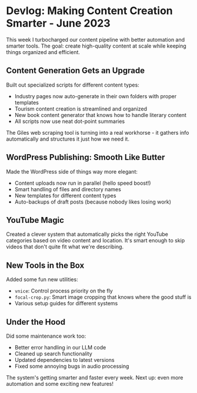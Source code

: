 # Devlog: Making Content Creation Smarter - June 2023

This week I turbocharged our content pipeline with better automation and smarter tools. The goal: create high-quality content at scale while keeping things organized and efficient.

## Content Generation Gets an Upgrade

Built out specialized scripts for different content types:
- Industry pages now auto-generate in their own folders with proper templates
- Tourism content creation is streamlined and organized
- New book content generator that knows how to handle literary content
- All scripts now use neat dot-point summaries

The Giles web scraping tool is turning into a real workhorse - it gathers info automatically and structures it just how we need it.

## WordPress Publishing: Smooth Like Butter

Made the WordPress side of things way more elegant:
- Content uploads now run in parallel (hello speed boost!)
- Smart handling of files and directory names
- New templates for different content types
- Auto-backups of draft posts (because nobody likes losing work)

## YouTube Magic

Created a clever system that automatically picks the right YouTube categories based on video content and location. It's smart enough to skip videos that don't quite fit what we're describing.

## New Tools in the Box

Added some fun new utilities:
- `vnice`: Control process priority on the fly
- `focal-crop.py`: Smart image cropping that knows where the good stuff is
- Various setup guides for different systems

## Under the Hood

Did some maintenance work too:
- Better error handling in our LLM code
- Cleaned up search functionality
- Updated dependencies to latest versions
- Fixed some annoying bugs in audio processing

The system's getting smarter and faster every week. Next up: even more automation and some exciting new features!
